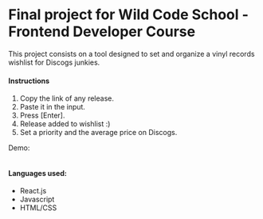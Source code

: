 # Final project for Wild Code School - Frontend Developer Course

This project consists on a tool designed to set and organize a vinyl records wishlist for Discogs junkies.
<br />

#### Instructions
                
1. Copy the link of any release.
2. Paste it in the input.
3. Press [Enter].
4. Release added to wishlist :)
5. Set a priority and the average price on Discogs.

Demo:

<p align="center">
  <img src="https://media1.giphy.com/media/gMrFaFo4YXvwBi5u1W/giphy.gif" alt="" />
</p>



#### Languages used:

 - React.js
 - Javascript
 - HTML/CSS
